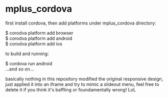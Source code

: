 # mplus_cordova

first install cordova, then add platforms under mplus_cordova directory:   

$ corodva platform add browser   
$ corodva platform add android   
$ corodva platform add ios   

to build and running:   

$ cordova run android   
...and so on...   


basically nothing in this repository modified the original responsive design, just applied it into an iframe and try to mimic a slideout menu, feel free to delete it if you think it's baffling or foundamentally wrong!  LoL
